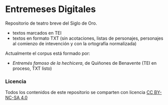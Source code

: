 # Entremeses Digitales

Repositorio de teatro breve del Siglo de Oro.

* textos marcados en TEI
* textos en formato TXT (sin acotaciones, listas de personajes, personajes al comienzo de intevención y con la ortografía normalizada)

Actualmente el corpus está formado por: 
* *Entremés famoso de la hechicera*, de Quiñones de Benavente (TEI en proceso, TXT listo)


### Licencia
Todos los contenidos de este repositorio se comparten con licencia [CC BY-NC-SA 4.0](https://creativecommons.org/licenses/by-nc-sa/4.0/)